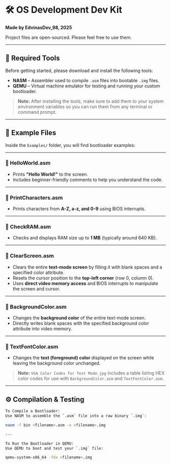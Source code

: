 # 🛠️ OS Development Dev Kit

**Made by EdvinasDev_98, 2025**

Project files are open-sourced. Please feel free to use them.

---

## 🧰 Required Tools

Before getting started, please download and install the following tools:

- **NASM** – Assembler used to compile `.asm` files into bootable `.img` files.
- **QEMU** – Virtual machine emulator for testing and running your custom bootloader.

> **Note:** After installing the tools, make sure to add them to your system environment variables so you can run them from any terminal or command prompt.

---

## 📁 Example Files

Inside the `Examples/` folder, you will find bootloader examples:

---

### 🔹 HelloWorld.asm
- Prints **"Hello World!"** to the screen.
- Includes beginner-friendly comments to help you understand the code.

---

### 🔹 PrintCharacters.asm
- Prints characters from **A-Z, a-z, and 0-9** using BIOS interrupts.

---

### 🔹 CheckRAM.asm
- Checks and displays RAM size up to **1 MB** (typically around 640 KB).

---

### 🔹 ClearScreen.asm
- Clears the entire **text-mode screen** by filling it with blank spaces and a specified color attribute.
- Resets the cursor position to the **top-left corner** (row 0, column 0).
- Uses **direct video memory access** and BIOS interrupts to manipulate the screen and cursor.

---

### 🔹 BackgroundColor.asm
- Changes the **background color** of the entire text-mode screen.
- Directly writes blank spaces with the specified background color attribute into video memory.

---

### 🔹 TextFontColor.asm
- Changes the **text (foreground) color** displayed on the screen while leaving the background color unchanged.

> **Note:** `VGA Color Codes for Text Mode.jpg` includes a table listing HEX color codes for use with `BackgroundColor.asm` and `TextFontColor.asm`.

---

## ⚙️ Compilation & Testing

``` bash
To Compile a Bootloader: 
Use NASM to assemble the `.asm` file into a raw binary `.img`:

nasm -f bin <filename>.asm -o <filename>.img

---

To Run the Bootloader in QEMU:
Use QEMU to boot and test your `.img` file:

qemu-system-x86_64 -fda <filename>.img





